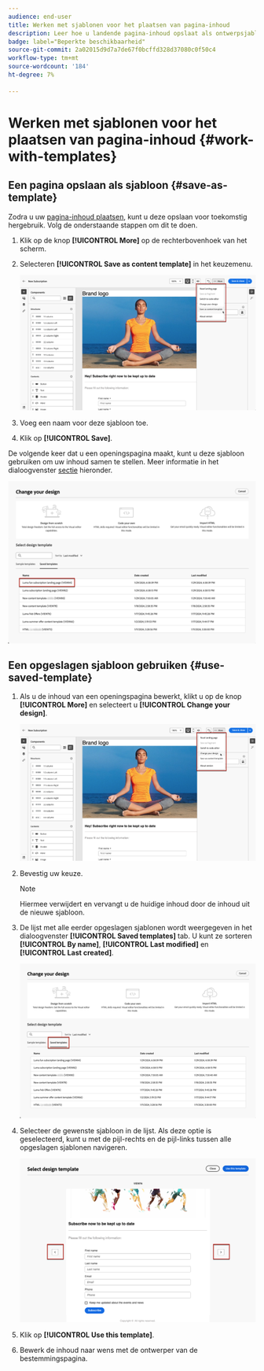 ```yaml
---
audience: end-user
title: Werken met sjablonen voor het plaatsen van pagina-inhoud
description: Leer hoe u landende pagina-inhoud opslaat als ontwerpsjabloon en deze opnieuw gebruikt in Campagne Web
badge: label="Beperkte beschikbaarheid"
source-git-commit: 2a02015d9d7a7de67f0bcffd328d37080c0f50c4
workflow-type: tm+mt
source-wordcount: '184'
ht-degree: 7%

---
```


# Werken met sjablonen voor het plaatsen van pagina-inhoud {#work-with-templates}

## Een pagina opslaan als sjabloon {#save-as-template}

Zodra u uw [pagina-inhoud plaatsen](lp-content.md), kunt u deze opslaan voor toekomstig hergebruik. Volg de onderstaande stappen om dit te doen.

1. Klik op de knop **[!UICONTROL More]** op de rechterbovenhoek van het scherm.

1. Selecteren **[!UICONTROL Save as content template]** in het keuzemenu.

   ![](assets/lp-save-as-template.png)

1. Voeg een naam voor deze sjabloon toe.

1. Klik op **[!UICONTROL Save]**.

De volgende keer dat u een openingspagina maakt, kunt u deze sjabloon gebruiken om uw inhoud samen te stellen. Meer informatie in het dialoogvenster [sectie](#use-saved-template) hieronder.

![](assets/lp-saved-template.png)

## Een opgeslagen sjabloon gebruiken {#use-saved-template}

<!--Not for GA?-->

1. Als u de inhoud van een openingspagina bewerkt, klikt u op de knop **[!UICONTROL More]** en selecteert u **[!UICONTROL Change your design]**.

   ![](assets/lp-change-your-design.png)

1. Bevestig uw keuze.

   >[!NOTE]
   >
   >Hiermee verwijdert en vervangt u de huidige inhoud door de inhoud uit de nieuwe sjabloon.

1. De lijst met alle eerder opgeslagen sjablonen wordt weergegeven in het dialoogvenster **[!UICONTROL Saved templates]** tab. U kunt ze sorteren **[!UICONTROL By name]**, **[!UICONTROL Last modified]** en **[!UICONTROL Last created]**.

   ![](assets/lp-saved-templates.png)

1. Selecteer de gewenste sjabloon in de lijst. Als deze optie is geselecteerd, kunt u met de pijl-rechts en de pijl-links tussen alle opgeslagen sjablonen navigeren.

   ![](assets/lp-select-saved-template.png)

1. Klik op **[!UICONTROL Use this template]**.

1. Bewerk de inhoud naar wens met de ontwerper van de bestemmingspagina.

<!--Primary page templates and subpage templates are managed separately, meaning that you cannot use a primary page template to create a subpage, and vice versa. TBC in Web UI-->
